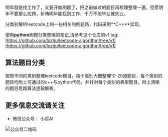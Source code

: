 ﻿﻿﻿明年就是找工作了，又要开始刷题了，把之前做过的题目再梳理整理一遍，但愿明年不要那么拉跨，祈祷明年能找到工作，千万不能毕业就失业。



分类别解析leetcode上的一些相关的例题路，代码采用**C++**实现。

使用**python**刷题分类整理的笔记,请参考这个仓库的v1 tag:  [https://github.com/lxztju/leetcode-algorithm/tree/v1](https://github.com/lxztju/leetcode-algorithm/tree/v1)



## 算法题目分类

按照不同的类别整理leetcode题目，每个类别大概整理10-20道题目，每个类别的题目均附上可通过的c++与python代码，并针对每个类别的典型题目，附上清晰的题目思路算法逻辑解析。







## 更多信息交流请关注

* 微信公众号： 小哲AI


![公众号二维码](https://xiaozheai111.oss-cn-beijing.aliyuncs.com/wechatimgs/公众号二维码.jpg)
